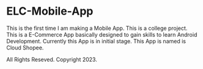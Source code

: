 # ELC-Mobile-App

This is the first time I am making a Mobile App. This is a college project. This is a E-Commerce App basically designed to gain skills to learn Android Development.
Currently this App is in initial stage.
This App is named is Cloud Shopee.




All Rights Reseved. Copyright 2023.
